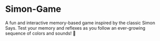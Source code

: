 # Simon-Game
A fun and interactive memory-based game inspired by the classic Simon Says. Test your memory and reflexes as you follow an ever-growing sequence of colors and sounds! 🚀
